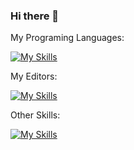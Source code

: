 ### Hi there 👋

<!--
**ZHDreamer/ZHDreamer** is a ✨ _special_ ✨ repository because its `README.md` (this file) appears on your GitHub profile.

Here are some ideas to get you started:

- 🔭 I’m currently working on ...
- 🌱 I’m currently learning ...
- 👯 I’m looking to collaborate on ...
- 🤔 I’m looking for help with ...
- 💬 Ask me about ...
- 📫 How to reach me: ...
- 😄 Pronouns: ...
- ⚡ Fun fact: ...
-->

My Programing Languages:

[![My Skills](https://skillicons.dev/icons?i=c,cpp,java,python,pytorch,rust,haskell,lua,js)](https://skillicons.dev)

My Editors:

[![My Skills](https://skillicons.dev/icons?i=vscode,vim,neovim)](https://skillicons.dev)

Other Skills:

[![My Skills](https://skillicons.dev/icons?i=bash,linux,regex,pr,au)](https://skillicons.dev)
